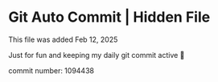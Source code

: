 # Git Auto Commit | Hidden File

This file was added Feb 12, 2025

Just for fun and keeping my daily git commit active 🤪

commit number: 1094438
